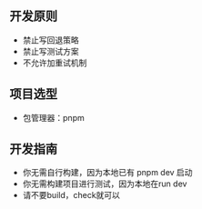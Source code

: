 ## 开发原则
- 禁止写回退策略
- 禁止写测试方案
- 不允许加重试机制

## 项目选型
- 包管理器：pnpm

## 开发指南
- 你无需自行构建，因为本地已有 pnpm dev 启动
- 你无需构建项目进行测试，因为本地在run dev
- 请不要build，check就可以